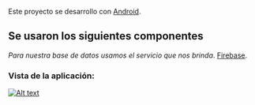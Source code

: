 Este proyecto se desarrollo con [Android](http://ionicframework.com/docs/).

## Se usaron los siguientes componentes

*Para nuestra base de datos usamos el servicio que nos brinda*. [Firebase](https://firebase.google.com).


### Vista de la aplicación:

[![Alt text](https://img.youtube.com/vi/H7FI0jH-0io/0.jpg)](https://www.youtube.com/watch?v=H7FI0jH-0io)
